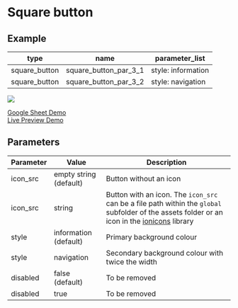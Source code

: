 # Square button

## Example

| type         | name                  |parameter_list |
| ---------    | ------------             |--------- |
|square_button |square_button_par_3_1          |style: information|
|square_button |square_button_par_3_2         |style: navigation|

![](images/square_button.png)

[Google Sheet Demo](https://docs.google.com/spreadsheets/d/1ptSCtSDQ-_PrgLuZiJouHa9k1nUEjg7eMzx9rVOKBUE/edit#gid=569531329)   
[Live Preview Demo](https://plh-teens-app1.web.app/template/comp_square_button)

## Parameters

| Parameter             | Value                 | Description |
| ---------             | -----------           | --------- |
|icon_src               |empty string (default) | Button without an icon|
|icon_src               | string  | Button with an icon. The `icon_src` can be a file path within the `global` subfolder of the assets folder or an icon in the [ionicons](https://ionic.io/ionicons) library |
|style                  |information (default)  | Primary background colour|
|style                  |navigation             | Secondary background colour with twice the width|
|disabled	            |false (default)        | To be removed|
|disabled	            |true                   | To be removed|


